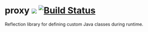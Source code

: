 # proxy ![](https://img.shields.io/github/license/mashape/apistatus.svg) [![Build Status](https://travis-ci.org/iitc/proxy.svg?branch=master)](https://travis-ci.org/iitc/proxy)
Reflection library for defining custom Java classes during runtime.
